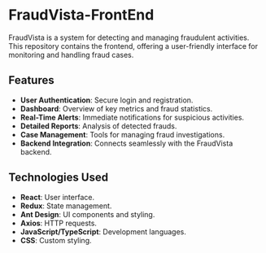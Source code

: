 # FraudVista-FrontEnd

FraudVista is a system for detecting and managing fraudulent activities. This repository contains the frontend, offering a user-friendly interface for monitoring and handling fraud cases.

## Features

- **User Authentication**: Secure login and registration.
- **Dashboard**: Overview of key metrics and fraud statistics.
- **Real-Time Alerts**: Immediate notifications for suspicious activities.
- **Detailed Reports**: Analysis of detected frauds.
- **Case Management**: Tools for managing fraud investigations.
- **Backend Integration**: Connects seamlessly with the FraudVista backend.

## Technologies Used

- **React**: User interface.
- **Redux**: State management.
- **Ant Design**: UI components and styling.
- **Axios**: HTTP requests.
- **JavaScript/TypeScript**: Development languages.
- **CSS**: Custom styling.
